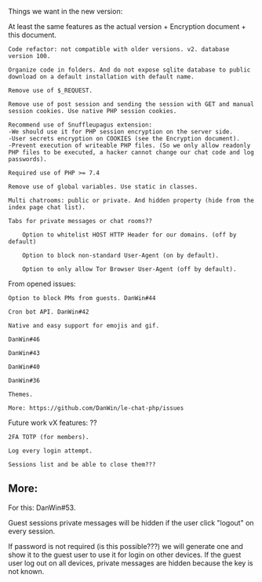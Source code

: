 Things we want in the new version:

At least the same features as the actual version + Encryption document + this document.

    Code refactor: not compatible with older versions. v2. database version 100.

    Organize code in folders. And do not expose sqlite database to public download on a default installation with default name.

    Remove use of $_REQUEST.

    Remove use of post session and sending the session with GET and manual session cookies. Use native PHP session cookies.

    Recommend use of Snuffleupagus extension:
    -We should use it for PHP session encryption on the server side.
    -User secrets encryption on COOKIES (see the Encryption document).
    -Prevent execution of writeable PHP files. (So we only allow readonly PHP files to be executed, a hacker cannot change our chat code and log passwords).

    Required use of PHP >= 7.4

    Remove use of global variables. Use static in classes.

    Multi chatrooms: public or private. And hidden property (hide from the index page chat list).

    Tabs for private messages or chat rooms??

        Option to whitelist HOST HTTP Header for our domains. (off by default)

        Option to block non-standard User-Agent (on by default).

        Option to only allow Tor Browser User-Agent (off by default).

From opened issues:

    Option to block PMs from guests. DanWin#44

    Cron bot API. DanWin#42

    Native and easy support for emojis and gif.

    DanWin#46

    DanWin#43

    DanWin#40

    DanWin#36

    Themes.

    More: https://github.com/DanWin/le-chat-php/issues

Future work vX features: ??

    2FA TOTP (for members).

    Log every login attempt.

    Sessions list and be able to close them???


## More:

For this: DanWin#53.

Guest sessions private messages will be hidden if the user click "logout" on every session.

If password is not required (is this possible???) we will generate one and show it to the guest user to use it for login on other devices. If the guest user log out on all devices, private messages are hidden because the key is not known.


